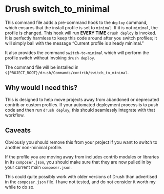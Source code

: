 # Drush switch_to_minimal

This command file adds a pre-command hook to the `deploy` command, which
ensures that the install profile is set to `minimal`. If it is not
`minimal`, the profile is changed. This hook will run **EVERY TIME**
`drush deploy` is invoked. It is perfectly harmless to keep this code
around after you switch profiles; it will simply bail with the message
“Current profile is already minimal.”

It also provides the command `switch-to-minimal` which will perform the
profile switch without invoking `drush deploy`.

The command file will be installed in `${PROJECT_ROOT}/drush/Commands/contrib/switch_to_minimal`.

## Why would I need this?

This is designed to help move projects away from abandoned or deprecated
contrib or custom profiles. If your automated deployment process is to
push code and then run `drush deploy`, this should seamlessly integrate
with that workflow.

## Caveats

Obviously you should remove this from your project if you want to switch
to another non-minimal profile.

If the profile you are moving away from includes contrib modules or libraries
in its `composer.json`, you should make sure that they are now pulled in by
your current main `composer.json`.

This could quite possibly work with older versions of Drush than
advertised in the `composer.json` file. I have not tested, and do not
consider it worth my while to do so.
